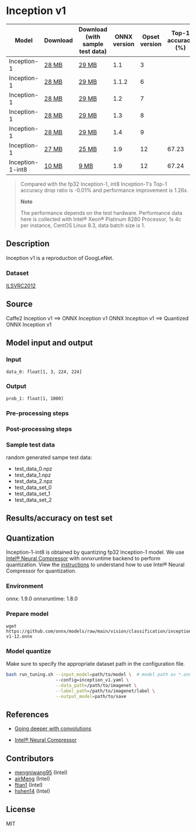 <!--- SPDX-License-Identifier: MIT -->

# Inception v1

|Model        |Download  |Download (with sample test data)| ONNX version |Opset version| Top-1 accuracy (%)|
| ------------- | ------------- | ------------- | ------------- | ------------- |------------- |
|Inception-1| [28 MB](model/inception-v1-3.onnx)  |  [29 MB](model/inception-v1-3.tar.gz) |  1.1 | 3| |
|Inception-1| [28 MB](model/inception-v1-6.onnx)  |  [29 MB](model/inception-v1-6.tar.gz) |  1.1.2 | 6| |
|Inception-1| [28 MB](model/inception-v1-7.onnx)  |  [29 MB](model/inception-v1-7.tar.gz) |  1.2 | 7| |
|Inception-1| [28 MB](model/inception-v1-8.onnx)  |  [29 MB](model/inception-v1-8.tar.gz) |  1.3 | 8| |
|Inception-1| [28 MB](model/inception-v1-9.onnx)  |  [29 MB](model/inception-v1-9.tar.gz) |  1.4 | 9| |
|Inception-1| [27 MB](model/inception-v1-12.onnx)  |  [25 MB](model/inception-v1-12.tar.gz) |  1.9 | 12| 67.23|
|Inception-1-int8| [10 MB](model/inception-v1-12-int8.onnx)  |  [9 MB](model/inception-v1-12-int8.tar.gz) |  1.9 | 12| 67.24|
> Compared with the fp32 Inception-1, int8 Inception-1's Top-1 accuracy drop ratio is -0.01% and performance improvement is 1.26x.
>
> **Note** 
> 
> The performance depends on the test hardware. Performance data here is collected with Intel® Xeon® Platinum 8280 Processor, 1s 4c per instance, CentOS Linux 8.3, data batch size is 1.


## Description
Inception v1 is a reproduction of GoogLeNet.

### Dataset
[ILSVRC2012](http://www.image-net.org/challenges/LSVRC/2012/)

## Source
Caffe2 Inception v1 ==> ONNX Inception v1
ONNX Inception v1 ==> Quantized ONNX Inception v1

## Model input and output
### Input
```
data_0: float[1, 3, 224, 224]
```
### Output
```
prob_1: float[1, 1000]
```
### Pre-processing steps
### Post-processing steps
### Sample test data
random generated sampe test data:
- test_data_0.npz
- test_data_1.npz
- test_data_2.npz
- test_data_set_0
- test_data_set_1
- test_data_set_2

## Results/accuracy on test set

## Quantization
Inception-1-int8 is obtained by quantizing fp32 Inception-1 model. We use [Intel® Neural Compressor](https://github.com/intel/neural-compressor) with onnxruntime backend to perform quantization. View the [instructions](https://github.com/intel/neural-compressor/blob/master/examples/onnxrt/image_recognition/onnx_model_zoo/inception/quantization/ptq/README.md) to understand how to use Intel® Neural Compressor for quantization.

### Environment
onnx: 1.9.0 
onnxruntime: 1.8.0

### Prepare model
```shell
wget https://github.com/onnx/models/raw/main/vision/classification/inception_and_googlenet/inception_v1/model/inception-v1-12.onnx
```

### Model quantize
Make sure to specify the appropriate dataset path in the configuration file.
```bash
bash run_tuning.sh --input_model=path/to/model \  # model path as *.onnx
                   --config=inception_v1.yaml \
                   --data_path=/path/to/imagenet \
                   --label_path=/path/to/imagenet/label \
                   --output_model=path/to/save
```

## References
* [Going deeper with convolutions](https://arxiv.org/abs/1409.4842)

* [Intel® Neural Compressor](https://github.com/intel/neural-compressor)


## Contributors
* [mengniwang95](https://github.com/mengniwang95) (Intel)
* [airMeng](https://github.com/airMeng) (Intel)
* [ftian1](https://github.com/ftian1) (Intel)
* [hshen14](https://github.com/hshen14) (Intel)

## License
MIT
